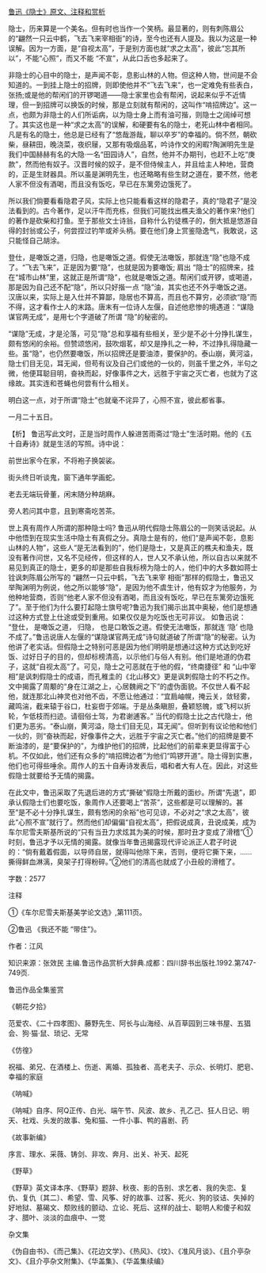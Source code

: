 [鲁迅《隐士》原文、注释和赏析](https://www.vrrw.net/wx/9775.html)

隐士，历来算是一个美名。但有时也当作一个笑柄。最显著的，则有刺陈眉公的“翩然一只云中鹤，飞去飞来宰相衙”的诗，至今也还有人提及。我以为这是一种误解。因为一方面，是“自视太高”，于是别方面也就“求之太高”，彼此“忘其所以”，不能“心照”，而又不能 “不宣”，从此口舌也多起来了。

非隐士的心目中的隐士，是声闻不彰，息影山林的人物。但这种人物，世间是不会知道的。一到挂上隐士的招牌，则即使他并不“飞去飞来”，也一定难免有些表白，张扬;或是他的帮闲们的开锣喝道——隐士家里也会有帮闲，说起来似乎不近情理，但一到招牌可以换饭的时候，那是立刻就有帮闲的，这叫作“啃招牌边”。这一点，也颇为非隐士的人们所诟病，以为隐士身上而有油可揩，则隐士之阔绰可想了。其实这也是一种“求之太高”的误解，和硬要有名的隐士，老死山林中者相同。凡是有名的隐士，他总是已经有了“悠哉游哉，聊以卒岁”的幸福的。倘不然，朝砍柴，昼耕田，晚浇菜，夜织屦，又那有吸烟品茗，吟诗作文的闲暇?陶渊明先生是我们中国赫赫有名的大隐·一名“田园诗人”，自然，他并不办期刊，也赶不上吃“庚款”，然而他有奴子。汉晋时候的奴子，是不但侍候主人，并且给主人种地，营商的，正是生财器具。所以虽是渊明先生，也还略略有些生财之道在，要不然，他老人家不但没有酒喝，而且没有饭吃，早已在东篱旁边饿死了。

所以我们倘要看看隐君子风，实际上也只能看看这样的隐君子，真的“隐君子”是没法看到的。古今著作，足以汗牛而充栋，但我们可能找出樵夫渔父的著作来?他们的著作是砍柴和打鱼。至于那些文士诗翁，自称什么钓徒樵子的，倒大抵是悠游自得的封翁或公子，何尝捏过钓竿或斧头柄。要在他们身上赏鉴隐逸气，我敢说，这只能怪自己胡涂。

登仕，是噉饭之道，归隐，也是噉饭之道。假使无法噉饭，那就连“隐”也隐不成了。“飞去飞来”，正是因为要“隐”，也就是因为要噉饭; 肩出 “隐士”的招牌来，挂在“城市山林”里，这就正是所谓“隐”，也就是噉饭之道。帮闲们或开锣，或喝道，那是因为自己还不配“隐”，所以只好揩一点 “隐”油，其实也还不外乎噉饭之道。汉唐以来，实际上是入仕并不算鄙，隐居也不算高，而且也不算穷，必须欲“隐”而不得，这才看作士人的末路。唐末有一位诗人左偃，自述他悲惨的境遇道：“谋隐谋官两无成”，是用七个字道破了所谓 “隐”的秘密的。

“谋隐”无成，才是沦落，可见“隐”总和享福有些相关，至少是不必十分挣扎谋生，颇有悠闲的余裕。但赞颂悠闲，鼓吹烟茗，却又是挣扎之一种，不过挣扎得隐藏一些。虽“隐”，也仍然要噉饭，所以招牌还是要油漆，要保护的。泰山崩，黄河溢，隐士们目无见，耳无闻，但苟有议及自己们或他的一伙的，则虽千里之外，半句之微，他便耳聪目明，奋袂而起，好像事件之大，远胜于宇宙之灭亡者，也就为了这缘故。其实连和苍蝇也何尝有什么相关。

明白这一点，对于所谓“隐士”也就毫不诧异了，心照不宣，彼此都省事。

一月二十五日。



【析】 鲁迅写此文时，正是当时周作人躲进苦雨斋过“隐士”生活时期。他的《五十自寿诗》就是生活的写照。诗中说：

前世出家今在家，不将袍子换袈裟。

街头终日听谈鬼，窗下通年学画蛇。

老去无端玩骨董，闲末随分种胡麻。

旁人若问其中意，且到寒斋吃苦茶。

世上真有周作人所谓的那种隐士吗? 鲁迅从明代假隐士陈眉公的一则笑话说起。从中他悟到在现实生活中隐士有真假之分。真隐士是有的，他们“是声闻不彰，息影山林的人物”，这些人“是无法看到的”，他们是隐士，又是真正的樵夫和渔夫，既没有著作问世，又名不见经传，但这样的人，世人又不承认他，所以自古以来就不易见到真正的隐士，更多的却是那些自我标榜为隐士的人，他们中的大多数如蒋士铨讽刺陈眉公所写的 “翩然一只云中鹤，飞去飞来宰 相衙”那样的假隐士，鲁迅又举陶渊明为例说，他之所以能够“隐”，是因为他不虞生计，他有奴才为他服务，为他种地营商，否则“他老人家不但没有酒喝，而且没有饭吃，早已在东篱旁边饿死了”。至于他们为什么要打起隐士旗号呢?鲁迅为我们揭示出其中奥秘，他们是想通过这种方式登上仕途或受到重用。如果仅仅是为吃饭也无可非议。 如鲁迅说： “登仕， 是噉饭之道， 归隐， 也是口敢饭之道。假使无法噉饭，那就连 ‘隐’ 也隐不成了。”鲁迅说唐人左偃的“谋隐谋官两无成”诗句就道破了所谓“隐”的秘密。认为他讲了老实话。但假隐士之特别可恶是因为他们明明是想通过这种方式达到吃好饭、过好日子的目的，但却标榜清高，以示他们与俗人有别。他们是地道的伪君子，这就“自视太高”了。可见，隐士之可恶就在于他的假，“终南捷径” 和 “山中宰相”是讽刺假隐士的成语，而孔稚圭的《北山移文》更是讽刺假隐士的不朽之作。文中揭露了周颙的“身在江湖之上，心居魏阙之下”的虚伪面貌。不仅世人看不起他，就连那北山神灵也对他不齿，不愿让他通过：“宜扃岫幌，掩云关，敛轻雾，藏鸣湍，截来辕于谷口，杜妄辔于郊端。于是丛条瞋胆，叠颖怒魄，或飞柯以折轮，乍低枝而扫迹。请徊俗士驾，为君谢逋客。” 当代的假隐士比之古代隐士，他们更为恶劣。“泰山崩，黄河溢，隐士们目无见，耳无闻”。但听到有议论他和他们一伙的，则“奋袂而起，好像事件之大，远胜于宇宙之灭亡者。”他们的招牌是要不断油漆的，是“要保护的”，为维护他们的招牌，比起他们的前辈来更显得富于心机。不仅如此，他们还有众多的“啃招牌边者”为他们“鸣锣开道”。隐士得到实惠，他们也可得些唾余。周作人的五十自寿诗发表后，唱和者大有人在。因此，对这些假隐士就要给予无情的揭露。

在此文中，鲁迅采取了先退后进的方式“撕破”假隐士所戴的面纱。所谓“先退”，即承认假隐士们也要吃饭，象周作人还要喝上“苦茶”，这些都是可以理解的。甚至“是不必十分挣扎谋生，颇有悠闲的余裕”也可见谅，不必对之“求之太高”，彼此“心照不宣”就行了。然而他们却偏偏“自视太高”，把假说成真，丑说成美，成为车尔尼雪夫斯基所说的“只有当丑力求炫其为美的时候，那时丑才变成了滑稽”①时刻，鲁迅才予以无情的揭露。就像当年鲁迅揭露现代评论派正人君子时说的：“倘有戴着假面，以导师自居，就得叫他除下来，否则，便将它撕下来，……撕得鲜血淋漓，臭架子打得粉碎。”②他们的清高也就成了小丑般的滑稽了。

字数：2577

注释

①《车尔尼雪夫斯基美学论文选》,第111页。

②鲁迅 《我还不能 “带住”》。

作者：江风

知识来源：张效民 主编.鲁迅作品赏析大辞典.成都：四川辞书出版社.1992.第747-749页.

鲁迅作品全集鉴赏

《朝花夕拾》

范爱农、《二十四孝图》、藤野先生、阿长与山海经、从百草园到三味书屋、五猖会、狗·猫·鼠、琐记、无常

《仿徨》

祝福、弟兄、在酒楼上、伤逝、离婚、孤独者、高老夫子、示众、长明灯、肥皂、幸福的家庭

《呐喊》

《呐喊》自序、阿Q正传、白光、端午节、风波、故乡、孔乙己、狂人日记、明天、社戏、头发的故事、兔和猫、一件小事、鸭的喜剧、药

《故事新编》

序言、理水、采薇、铸剑、非攻、奔月、出关、补天、起死

《野草》

《野草》英文译本序、《野草》题辞、秋夜、影的告别、求乞者、我的失恋、复仇、复仇〔其二〕、希望、雪、风筝、好的故事、过客、死火、狗的驳诘、失掉的好地狱、墓碣文、颓败线的颤动、立论、死后、这样的战士、聪明人和傻子和奴才、腊叶、淡淡的血痕中、一觉

杂文集

《伪自由书》、《而己集》、《花边文学》、《热风》、《坟》、《准风月谈》、《且介亭杂文》、《且介亭杂文附集》、《华盖集》、《华盖集续编》


